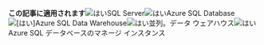 <Token>**この記事に適用されます**![はい](media/yes.png)SQL Server![はい](media/yes.png)Azure SQL Database![[はい]](media/yes.png)Azure SQL Data Warehouse![はい](media/yes.png)並列。データ ウェアハウス![はい](media/yes.png)Azure SQL データベースのマネージ インスタンス </Token>


